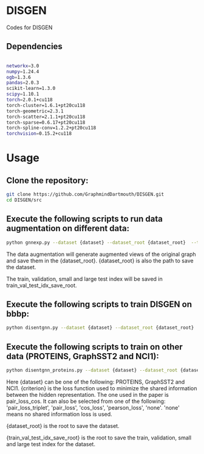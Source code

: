 # DISGEN
Codes for DISGEN

## Dependencies

```bash

networkx=3.0
numpy=1.24.4
ogb=1.3.6
pandas=2.0.3
scikit-learn=1.3.0
scipy=1.10.1
torch=2.0.1+cu118
torch-cluster=1.6.1+pt20cu118
torch-geometric=2.3.1
torch-scatter=2.1.1+pt20cu118
torch-sparse=0.6.17+pt20cu118
torch-spline-conv=1.2.2+pt20cu118
torchvision=0.15.2+cu118
```



# Usage
## Clone the repository:

```bash
git clone https://github.com/GraphmindDartmouth/DISGEN.git
cd DISGEN/src
```


## Execute the following scripts to run data augmentation on different data:

```bash
python gnnexp.py --dataset {dataset} --dataset_root {dataset_root}  --train_val_test_idx_save_root {train_val_test_idx_save_root}
```
The data augmentation will generate augmented views of the original graph and save them in the {dataset_root}. 
{dataset_root} is also the path to save the dataset.

The train, validation, small and large test index will be saved in train_val_test_idx_save_root.

## Execute the following scripts to train DISGEN on bbbp:

```bash
python disentgnn.py --dataset {dataset} --dataset_root {dataset_root}  --train_val_test_idx_save_root {train_val_test_idx_save_root} --criterion {criterion}
```

## Execute the following scripts to train on other data (PROTEINS, GraphSST2 and NCI1):
```bash
python disentgnn_proteins.py --dataset {dataset} --dataset_root {dataset_root}  --train_val_test_idx_save_root {train_val_test_idx_save_root} --criterion {criterion}
```

Here {dataset} can be one of the following: PROTEINS, GraphSST2 and NCI1. 
{criterion} is the loss function used to minimize the shared information between the hidden representation. The one used in the paper is pair_loss_cos. It can also 
be selected from one of the following: 'pair_loss_triplet', 'pair_loss', 'cos_loss', 'pearson_loss', 'none'. 'none' means no shared information loss is used. 

{dataset_root} is the root to save the dataset.

{train_val_test_idx_save_root} is the root to save the train, validation, small and large test index for the dataset.
